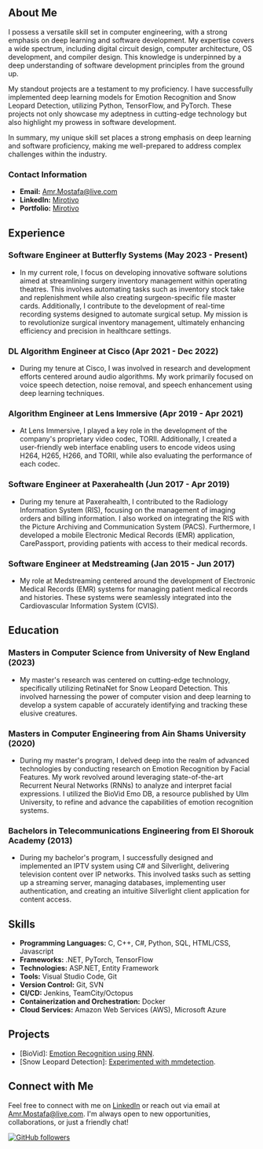 ## About Me

I possess a versatile skill set in computer engineering, with a strong emphasis on deep learning and software development. My expertise covers a wide spectrum, including digital circuit design, computer architecture, OS development, and compiler design. This knowledge is underpinned by a deep understanding of software development principles from the ground up.

My standout projects are a testament to my proficiency. I have successfully implemented deep learning models for Emotion Recognition and Snow Leopard Detection, utilizing Python, TensorFlow, and PyTorch. These projects not only showcase my adeptness in cutting-edge technology but also highlight my prowess in software development.

In summary, my unique skill set places a strong emphasis on deep learning and software proficiency, making me well-prepared to address complex challenges within the industry.

### Contact Information

- **Email:** Amr.Mostafa@live.com
- **LinkedIn:** [Mirotivo](https://www.linkedin.com/in/mirotivo/)
- **Portfolio:** [Mirotivo](http://www.mirotivo.com)

## Experience

### Software Engineer at Butterfly Systems (May 2023 - Present)

- In my current role, I focus on developing innovative software solutions aimed at streamlining surgery inventory management within operating theatres. This involves automating tasks such as inventory stock take and replenishment while also creating surgeon-specific file master cards. Additionally, I contribute to the development of real-time recording systems designed to automate surgical setup. My mission is to revolutionize surgical inventory management, ultimately enhancing efficiency and precision in healthcare settings.

### DL Algorithm Engineer at Cisco (Apr 2021 - Dec 2022)

- During my tenure at Cisco, I was involved in research and development efforts centered around audio algorithms. My work primarily focused on voice speech detection, noise removal, and speech enhancement using deep learning techniques.

### Algorithm Engineer at Lens Immersive (Apr 2019 - Apr 2021)

- At Lens Immersive, I played a key role in the development of the company's proprietary video codec, TORII. Additionally, I created a user-friendly web interface enabling users to encode videos using H264, H265, H266, and TORII, while also evaluating the performance of each codec.

### Software Engineer at Paxerahealth (Jun 2017 - Apr 2019)

- During my tenure at Paxerahealth, I contributed to the Radiology Information System (RIS), focusing on the management of imaging orders and billing information. I also worked on integrating the RIS with the Picture Archiving and Communication System (PACS). Furthermore, I developed a mobile Electronic Medical Records (EMR) application, CarePassport, providing patients with access to their medical records.

### Software Engineer at Medstreaming (Jan 2015 - Jun 2017)

- My role at Medstreaming centered around the development of Electronic Medical Records (EMR) systems for managing patient medical records and histories. These systems were seamlessly integrated into the Cardiovascular Information System (CVIS).

## Education

### Masters in Computer Science from University of New England (2023)

- My master's research was centered on cutting-edge technology, specifically utilizing RetinaNet for Snow Leopard Detection. This involved harnessing the power of computer vision and deep learning to develop a system capable of accurately identifying and tracking these elusive creatures.

### Masters in Computer Engineering from Ain Shams University (2020)

- During my master's program, I delved deep into the realm of advanced technologies by conducting research on Emotion Recognition by Facial Features. My work revolved around leveraging state-of-the-art Recurrent Neural Networks (RNNs) to analyze and interpret facial expressions. I utilized the BioVid Emo DB, a resource published by Ulm University, to refine and advance the capabilities of emotion recognition systems.

### Bachelors in Telecommunications Engineering from El Shorouk Academy (2013)

- During my bachelor's program, I successfully designed and implemented an IPTV system using C# and Silverlight, delivering television content over IP networks. This involved tasks such as setting up a streaming server, managing databases, implementing user authentication, and creating an intuitive Silverlight client application for content access.

## Skills

- **Programming Languages:** C, C++, C#, Python, SQL, HTML/CSS, Javascript
- **Frameworks:** .NET, PyTorch, TensorFlow
- **Technologies:** ASP.NET, Entity Framework
- **Tools:** Visual Studio Code, Git
- **Version Control:** Git, SVN
- **CI/CD:** Jenkins, TeamCity/Octopus
- **Containerization and Orchestration:** Docker
- **Cloud Services:** Amazon Web Services (AWS), Microsoft Azure


## Projects

- [BioVid]: [Emotion Recognition using RNN](https://github.com/Mirotivo/biovid).
- [Snow Leopard Detection]: [Experimented with mmdetection](https://github.com/Mirotivo/snow_leopard_detection).

## Connect with Me

Feel free to connect with me on [LinkedIn](https://www.linkedin.com/in/mirotivo/) or reach out via email at Amr.Mostafa@live.com. I'm always open to new opportunities, collaborations, or just a friendly chat!

[![GitHub followers](https://img.shields.io/github/followers/mirotivo?label=Follow&style=social)](https://github.com/mirotivo)
